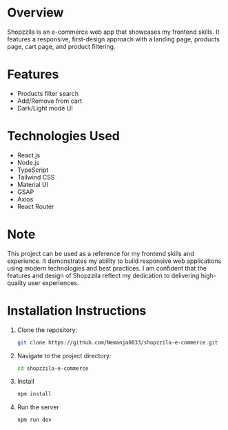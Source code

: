 # Overview

Shopzzila is an e-commerce web app that showcases my frontend skills. It features a responsive, first-design approach with a landing page, products page, cart page, and product filtering.

# Features 
- Products filter search
- Add/Remove from cart
- Dark/Light mode UI


# Technologies Used

- React.js
- Node.js
- TypeScript
- Tailwind CSS
- Material UI
- GSAP
- Axios
- React Router

# Note

This project can be used as a reference for my frontend skills and experience. It demonstrates my ability to build responsive web applications using modern technologies and best practices. I am confident that the features and design of Shopzzila reflect my dedication to delivering high-quality user experiences.


# Installation Instructions

1. Clone the repository:
   ```bash
   git clone https://github.com/Nemanja0033/shopzzila-e-commerce.git

2. Navigate to the project directory:
    ```bash
    cd shopzzila-e-commerce

3. Install
   ```bash
   npm install

4. Run the server 
    ```bash
    npm run dev